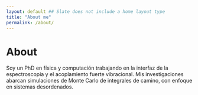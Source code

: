 ```yaml
---
layout: default ## Slate does not include a home layout type
title: "About me"
permalink: /about/
---
```


# About

Soy un PhD en física y computación trabajando en la interfaz de la espectroscopia y el acoplamiento fuerte vibracional. Mis investigaciones abarcan simulaciones de Monte Carlo de integrales de camino, con enfoque en sistemas desordenados.



